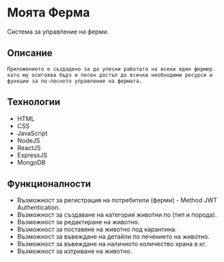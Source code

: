 # Моята Ферма
Система за управление на ферми.

## Описание 
    Приложението е създадено за да улесни работата на всеки един фермер като му осигоява бърз и лесен достъп до всички необходими ресурси и функции за по-лесното управление на фермата.

## Технологии
+ HTML
+ CSS
+ JavaScript
+ NodeJS
+ ReactJS
+ ExpressJS
+ MongoDB

## Функционалности
+ Възможност за регистрация на потребители (ферми) - Method JWT Authentication.
+ Възможност за създаване на категория животни по (тип и порода).
+ Възможност за редактиране на животно.
+ Възможност за поставяне на животно под карантина.
+ Възможност за въвеждане на детайли по лечението на животно.
+ Възможност за въвеждане на наличното количество храна в кг.
+ Възможност за изтриване на животно.
